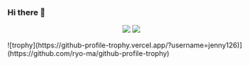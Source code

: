 ### Hi there 👋

<p align = "center">
<img src="https://github-readme-stats-ten-gilt.vercel.app/api?username=jenny126&show_icons=true&bg_color=30,2196F3,0D47A1&title_color=fff&text_color=fff&icon_color=fff" />
<img src="https://github-readme-stats.vercel.app/api/top-langs/?username=jenny126&theme=dark"/>
</p>
![trophy](https://github-profile-trophy.vercel.app/?username=jenny126)](https://github.com/ryo-ma/github-profile-trophy)
